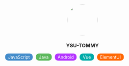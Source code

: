 <center><img src='https://avatars.githubusercontent.com/u/4509337?s=400&u=329e248c525f8f50ec660c6ad028f7d1dd8e73b4&v=4' style="width: 100px; height: 100px; border-radius: 50px"></center>

<center><h3>YSU-TOMMY</h3></center>

<center>

<div style="display: flex; align-items: center;">
<div style="margin-right: 10px; background-color: #428BCA; padding: 3px 10px; color: white; border-radius: 10px">JavaScript</div>
<div style="margin-right: 10px; background-color: #5CB85C; padding: 3px 10px; color: white; border-radius: 10px">Java</div>
<div style="margin-right: 10px; background-color: #B433FF; padding: 3px 10px; color: white; border-radius: 10px">Android</div>
<div style="margin-right: 10px; background-color: #00ABA9; padding: 3px 10px; color: white; border-radius: 10px">Vue</div>
<div style="margin-right: 10px; background-color: #FF6600; padding: 3px 10px; color: white; border-radius: 10px">ElementUI</div>
</div>

</center>
